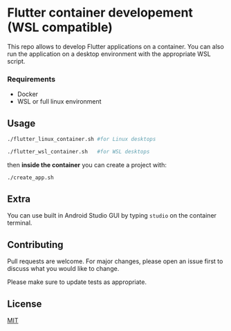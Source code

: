 # Flutter container developement (WSL compatible)

This repo allows to develop Flutter applications on a container.
You can also run the application on a desktop environment with the appropriate WSL script.

### Requirements
- Docker
- WSL or full linux environment

## Usage

```bash
./flutter_linux_container.sh #for Linux desktops

./flutter_wsl_container.sh   #for WSL desktops
```
then **inside the container** you can create a project with:

```bash
./create_app.sh
```

## Extra

You can use built in Android Studio GUI by typing `studio` on the container terminal.

## Contributing
Pull requests are welcome. For major changes, please open an issue first to discuss what you would like to change.

Please make sure to update tests as appropriate.

## License
[MIT](https://choosealicense.com/licenses/mit/)
